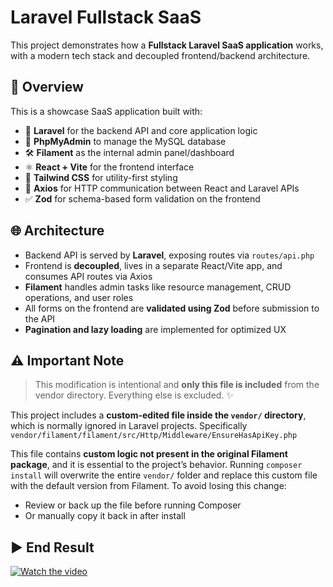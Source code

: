 # Laravel Fullstack SaaS

This project demonstrates how a **Fullstack Laravel SaaS application** works, with a modern tech stack and decoupled frontend/backend architecture.

## 🚀 Overview

This is a showcase SaaS application built with:

- 🧠 **Laravel** for the backend API and core application logic  
- 🐘 **PhpMyAdmin** to manage the MySQL database  
- 🛠️ **Filament** as the internal admin panel/dashboard  
- ⚛️ **React + Vite** for the frontend interface  
- 💨 **Tailwind CSS** for utility-first styling  
- 📡 **Axios** for HTTP communication between React and Laravel APIs  
- ✅ **Zod** for schema-based form validation on the frontend

## 🌐 Architecture

- Backend API is served by **Laravel**, exposing routes via `routes/api.php`
- Frontend is **decoupled**, lives in a separate React/Vite app, and consumes API routes via Axios
- **Filament** handles admin tasks like resource management, CRUD operations, and user roles
- All forms on the frontend are **validated using Zod** before submission to the API
- **Pagination and lazy loading** are implemented for optimized UX

## ⚠️ Important Note
> This modification is intentional and **only this file is included** from the vendor directory. Everything else is excluded. ✨  

This project includes a **custom-edited file inside the `vendor/` directory**, which is normally ignored in Laravel projects. Specifically `vendor/filament/filament/src/Http/Middleware/EnsureHasApiKey.php`

This file contains **custom logic not present in the original Filament package**, and it is essential to the project’s behavior. Running `composer install` will overwrite the entire `vendor/` folder and replace this custom file with the default version from Filament.
To avoid losing this change:
- Review or back up the file before running Composer
- Or manually copy it back in after install

## ▶️ End Result
[![Watch the video](https://github.com/bitacode/images/blob/main/thumbnail-3.png)](https://youtu.be/_oKvcfmmaUA)
